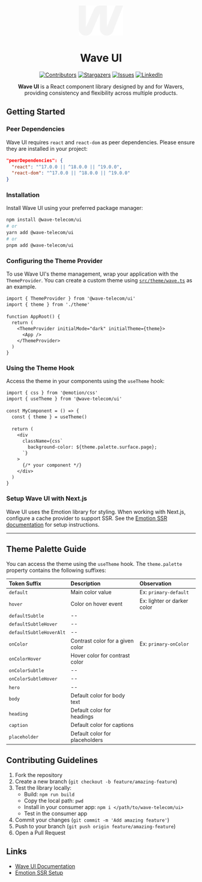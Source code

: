 <div align="center">
  <a href="https://github.com/wave-telecom/wave-ui">
    <img src="./static/images/w.png" alt="Wave UI Logo" height="80">
  </a>
</div>

<h1 align="center">Wave UI</h1>

<div align="center">

[![Contributors][contributors-shield]][contributors-url]
[![Stargazers][stars-shield]][stars-url]
[![Issues][issues-shield]][issues-url]
[![LinkedIn][linkedin-shield]][linkedin-url]

</div>

<p align="center">
  <strong>Wave UI</strong> is a React component library designed by and for Wavers, providing consistency and flexibility across multiple products.
</p>

## Getting Started

### Peer Dependencies

Wave UI requires `react` and `react-dom` as peer dependencies. Please ensure they are installed in your project:

```json
"peerDependencies": {
  "react": "^17.0.0 || ^18.0.0 || ^19.0.0",
  "react-dom": "^17.0.0 || ^18.0.0 || ^19.0.0"
}
```

### Installation

Install Wave UI using your preferred package manager:

```sh
npm install @wave-telecom/ui
# or
yarn add @wave-telecom/ui
# or
pnpm add @wave-telecom/ui
```

### Configuring the Theme Provider

To use Wave UI's theme management, wrap your application with the `ThemeProvider`.
You can create a custom theme using [`src/theme/wave.ts`](src/theme/wave.ts) as an example.

```tsx
import { ThemeProvider } from '@wave-telecom/ui'
import { theme } from './theme'

function AppRoot() {
  return (
    <ThemeProvider initialMode="dark" initialTheme={theme}>
      <App />
    </ThemeProvider>
  )
}
```

### Using the Theme Hook

Access the theme in your components using the `useTheme` hook:

```tsx
import { css } from '@emotion/css'
import { useTheme } from '@wave-telecom/ui'

const MyComponent = () => {
  const { theme } = useTheme()

  return (
    <div
      className={css`
        background-color: ${theme.palette.surface.page};
      `}
    >
      {/* your component */}
    </div>
  )
}
```

### Setup Wave UI with Next.js

Wave UI uses the Emotion library for styling.
When working with Next.js, configure a cache provider to support SSR.
See the [Emotion SSR documentation](https://emotion.sh/docs/ssr) for setup instructions.

---

## Theme Palette Guide

You can access the theme using the `useTheme` hook.
The `theme.palette` property contains the following suffixes:

| Token Suffix            | Description                      | Observation                 |
| :---------------------- | :------------------------------- | :-------------------------- |
| `default`               | Main color value                 | Ex: `primary-default`       |
| `hover`                 | Color on hover event             | Ex: lighter or darker color |
| `defaultSubtle`         | --                               |                             |
| `defaultSubtleHover`    | --                               |                             |
| `defaultSubtleHoverAlt` | --                               |                             |
| `onColor`               | Contrast color for a given color | Ex: `primary-onColor`       |
| `onColorHover`          | Hover color for contrast color   |                             |
| `onColorSubtle`         | --                               |                             |
| `onColorSubtleHover`    | --                               |                             |
| `hero`                  | --                               |                             |
| `body`                  | Default color for body text      |                             |
| `heading`               | Default color for headings       |                             |
| `caption`               | Default color for captions       |                             |
| `placeholder`           | Default color for placeholders   |                             |

## Contributing Guidelines

1. Fork the repository
2. Create a new branch (`git checkout -b feature/amazing-feature`)
3. Test the library locally:
   - Build: `npm run build`
   - Copy the local path: `pwd`
   - Install in your consumer app: `npm i </path/to/wave-telecom/ui>`
   - Test in the consumer app
4. Commit your changes (`git commit -m 'Add amazing feature'`)
5. Push to your branch (`git push origin feature/amazing-feature`)
6. Open a Pull Request

## Links

- [Wave UI Documentation](https://github.com/wave-telecom/wave-ui)
- [Emotion SSR Setup](https://emotion.sh/docs/ssr)

<!-- MARKDOWN LINKS & IMAGES -->

[contributors-shield]: https://img.shields.io/github/contributors/wave-telecom/wave-ui.svg?style=for-the-badge
[contributors-url]: https://github.com/wave-telecom/wave-ui/graphs/contributors
[stars-shield]: https://img.shields.io/github/stars/wave-telecom/wave-ui.svg?style=for-the-badge
[stars-url]: https://github.com/wave-telecom/wave-ui/stargazers
[issues-shield]: https://img.shields.io/github/issues/wave-telecom/wave-ui.svg?style=for-the-badge
[issues-url]: https://github.com/wave-telecom/wave-ui/issues
[linkedin-shield]: https://img.shields.io/badge/-LinkedIn-black.svg?style=for-the-badge&logo=linkedin&colorB=555
[linkedin-url]: https://www.linkedin.com/company/wave-by-bemobi
